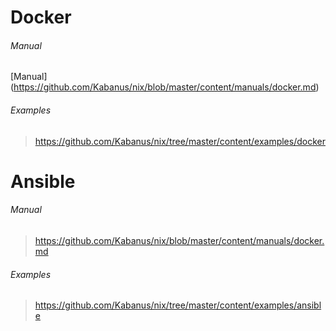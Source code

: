 # Docker
###### Manual
[Manual] (https://github.com/Kabanus/nix/blob/master/content/manuals/docker.md)
###### Examples
> https://github.com/Kabanus/nix/tree/master/content/examples/docker
# Ansible
###### Manual
> https://github.com/Kabanus/nix/blob/master/content/manuals/docker.md
###### Examples
> https://github.com/Kabanus/nix/tree/master/content/examples/ansible

